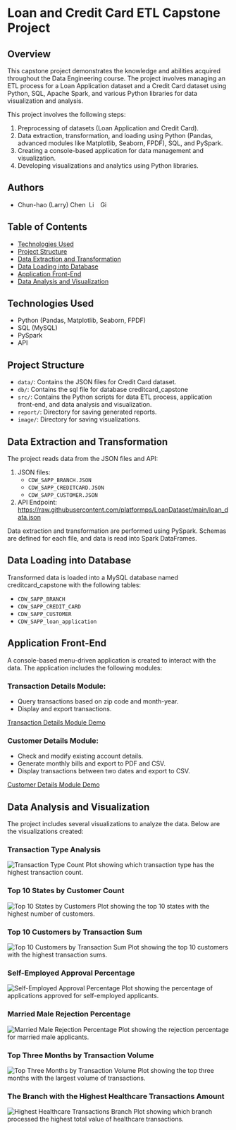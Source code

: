 # Loan and Credit Card ETL Capstone Project

## Overview
This capstone project demonstrates the knowledge and abilities acquired throughout the Data Engineering course. The project involves managing an ETL process for a Loan Application dataset and a Credit Card dataset using Python, SQL, Apache Spark, and various Python libraries for data visualization and analysis.

This project involves the following steps:
1. Preprocessing of datasets (Loan Application and Credit Card).
2. Data extraction, transformation, and loading using Python (Pandas, advanced modules like Matplotlib, Seaborn, FPDF), SQL, and PySpark.
3. Creating a console-based application for data management and visualization.
4. Developing visualizations and analytics using Python libraries.

## Authors
- Chun-hao (Larry) Chen &nbsp;<a href="https://www.linkedin.com/in/larrychencpa/"><img src="https://upload.wikimedia.org/wikipedia/commons/c/ca/LinkedIn_logo_initials.png" alt="LinkedIn" style="height: 1em; width:auto;"/></a> &nbsp; <a href="https://github.com/LarryChenCode"> <img src="https://upload.wikimedia.org/wikipedia/commons/9/91/Octicons-mark-github.svg" alt="GitHub" style="height: 1em; width: auto;"/></a>

## Table of Contents
- [Technologies Used](#technologies-used)
- [Project Structure](#project-structure)
- [Data Extraction and Transformation](#data-extraction-and-transformation)
- [Data Loading into Database](#data-loading-into-database)
- [Application Front-End](#application-front-end)
- [Data Analysis and Visualization](#data-analysis-and-visualization)

## Technologies Used
- Python (Pandas, Matplotlib, Seaborn, FPDF)
- SQL (MySQL)
- PySpark
- API

## Project Structure
- `data/`: Contains the JSON files for Credit Card dataset.
- `db/`: Contains the sql file for database creditcard_capstone 
- `src/`: Contains the Python scripts for data ETL process, application front-end, and data analysis and visualization.
- `report/`: Directory for saving generated reports.
- `image/`: Directory for saving visualizations.

## Data Extraction and Transformation
The project reads data from the JSON files and API:

1. JSON files:
    - `CDW_SAPP_BRANCH.JSON`
    - `CDW_SAPP_CREDITCARD.JSON`
    - `CDW_SAPP_CUSTOMER.JSON`
2. API Endpoint: https://raw.githubusercontent.com/platformps/LoanDataset/main/loan_data.json

Data extraction and transformation are performed using PySpark. Schemas are defined for each file, and data is read into Spark DataFrames.

## Data Loading into Database
Transformed data is loaded into a MySQL database named creditcard_capstone with the following tables:
- `CDW_SAPP_BRANCH`
- `CDW_SAPP_CREDIT_CARD`
- `CDW_SAPP_CUSTOMER`
- `CDW_SAPP_loan_application`

## Application Front-End
A console-based menu-driven application is created to interact with the data. The application includes the following modules:

### Transaction Details Module:
- Query transactions based on zip code and month-year.
- Display and export transactions.

[Transaction Details Module Demo](https://youtu.be/O0LZaB-5PVw)

### Customer Details Module:
- Check and modify existing account details.
- Generate monthly bills and export to PDF and CSV.
- Display transactions between two dates and export to CSV.

[Customer Details Module Demo](https://youtu.be/PTTgJ7citmA)

## Data Analysis and Visualization
The project includes several visualizations to analyze the data. Below are the visualizations created:

### Transaction Type Analysis
![Transaction Type Count](image/3_1_transaction_type_count.png)
Plot showing which transaction type has the highest transaction count.

### Top 10 States by Customer Count
![Top 10 States by Customers](image/3_2_top_10_states_customers.png)
Plot showing the top 10 states with the highest number of customers.

### Top 10 Customers by Transaction Sum
![Top 10 Customers by Transaction Sum](image/3_3_top_10_customers_transaction_sum.png)
Plot showing the top 10 customers with the highest transaction sums.

### Self-Employed Approval Percentage
![Self-Employed Approval Percentage](image/5_1_self_employed_approval_percentage_pie.png)
Plot showing the percentage of applications approved for self-employed applicants.

### Married Male Rejection Percentage
![Married Male Rejection Percentage](image/5_2_married_male_rejection_percentage_pie.png)
Plot showing the rejection percentage for married male applicants.

### Top Three Months by Transaction Volume
![Top Three Months by Transaction Volume](image/5_3_top_three_months_transaction_volume.png)
Plot showing the top three months with the largest volume of transactions.

### The Branch with the Highest Healthcare Transactions Amount
![Highest Healthcare Transactions Branch](image/5_4_highest_healthcare_transactions_branch.png)
Plot showing which branch processed the highest total value of healthcare transactions.